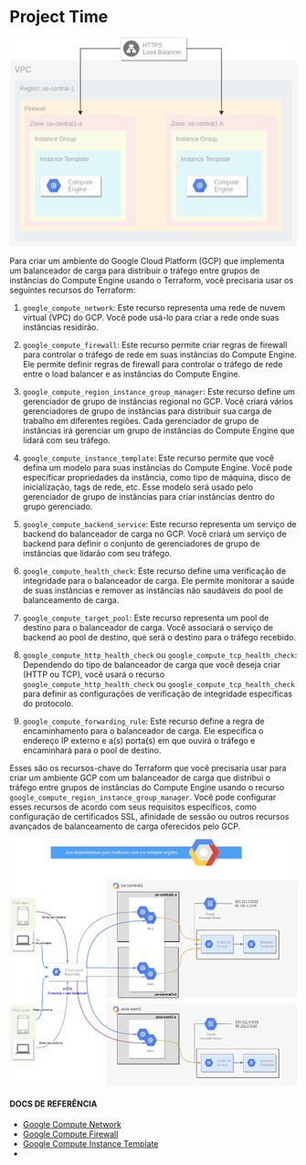 # Project Time

<div align="center">

![gcp-load-balancer.png](./images/gcp-load-balancer.png)

</div>

Para criar um ambiente do Google Cloud Platform (GCP) que implementa um balanceador de carga para distribuir o tráfego entre grupos de instâncias do Compute Engine usando o Terraform, você precisaria usar os seguintes recursos do Terraform:

1. `google_compute_network`: Este recurso representa uma rede de nuvem virtual (VPC) do GCP. Você pode usá-lo para criar a rede onde suas instâncias residirão.

2. `google_compute_firewall`: Este recurso permite criar regras de firewall para controlar o tráfego de rede em suas instâncias do Compute Engine. Ele permite definir regras de firewall para controlar o tráfego de rede entre o load balancer e as instâncias do Compute Engine.

2. `google_compute_region_instance_group_manager`: Este recurso define um gerenciador de grupo de instâncias regional no GCP. Você criará vários gerenciadores de grupo de instâncias para distribuir sua carga de trabalho em diferentes regiões. Cada gerenciador de grupo de instâncias irá gerenciar um grupo de instâncias do Compute Engine que lidará com seu tráfego.

3. `google_compute_instance_template`: Este recurso permite que você defina um modelo para suas instâncias do Compute Engine. Você pode especificar propriedades da instância, como tipo de máquina, disco de inicialização, tags de rede, etc. Esse modelo será usado pelo gerenciador de grupo de instâncias para criar instâncias dentro do grupo gerenciado.

4. `google_compute_backend_service`: Este recurso representa um serviço de backend do balanceador de carga no GCP. Você criará um serviço de backend para definir o conjunto de gerenciadores de grupo de instâncias que lidarão com seu tráfego.

5. `google_compute_health_check`: Este recurso define uma verificação de integridade para o balanceador de carga. Ele permite monitorar a saúde de suas instâncias e remover as instâncias não saudáveis ​​do pool de balanceamento de carga.

6. `google_compute_target_pool`: Este recurso representa um pool de destino para o balanceador de carga. Você associará o serviço de backend ao pool de destino, que será o destino para o tráfego recebido.

7. `google_compute_http_health_check` ou `google_compute_tcp_health_check`: Dependendo do tipo de balanceador de carga que você deseja criar (HTTP ou TCP), você usará o recurso `google_compute_http_health_check` ou `google_compute_tcp_health_check` para definir as configurações de verificação de integridade específicas do protocolo.

8. `google_compute_forwarding_rule`: Este recurso define a regra de encaminhamento para o balanceador de carga. Ele especifica o endereço IP externo e a(s) porta(s) em que ouvirá o tráfego e encaminhará para o pool de destino.

Esses são os recursos-chave do Terraform que você precisaria usar para criar um ambiente GCP com um balanceador de carga que distribui o tráfego entre grupos de instâncias do Compute Engine usando o recurso `google_compute_region_instance_group_manager`. Você pode configurar esses recursos de acordo com seus requisitos específicos, como configuração de certificados SSL, afinidade de sessão ou outros recursos avançados de balanceamento de carga oferecidos pelo GCP.

<div align="center">

![gcp-load-balancer.png](./images/final-project.png)

</div>

#### DOCS DE REFERÊNCIA

- [Google Compute Network](https://registry.terraform.io/providers/hashicorp/google/latest/docs/resources/compute_network "Google Compute Network")
- [Google Compute Firewall](https://registry.terraform.io/providers/hashicorp/google/latest/docs/resources/compute_firewall "Google Compute Firewall")
- [Google Compute Instance Template](https://registry.terraform.io/providers/hashicorp/google/latest/docs/resources/compute_instance_template "Google Compute Instance Template")
- []()